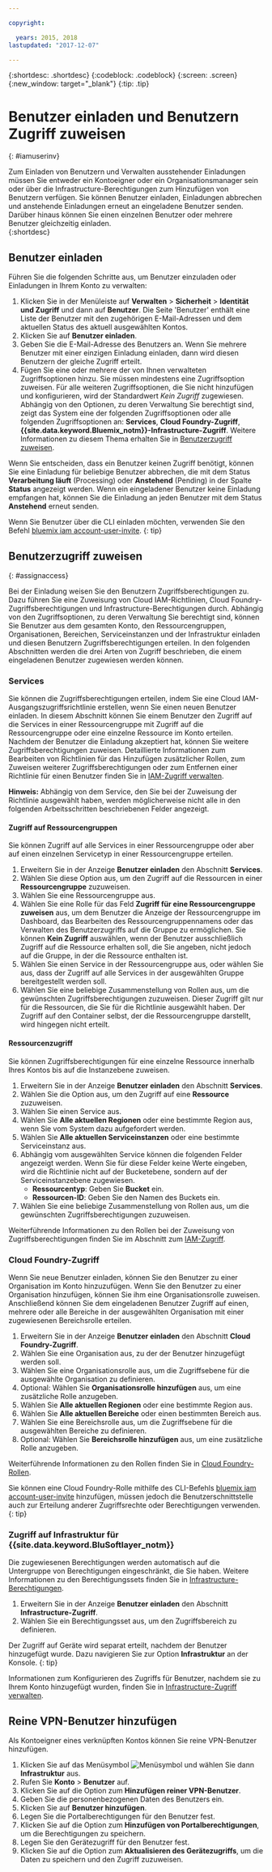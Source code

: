 ```yaml
---

copyright:

  years: 2015, 2018
lastupdated: "2017-12-07"

---
```


{:shortdesc: .shortdesc}
{:codeblock: .codeblock}
{:screen: .screen}
{:new_window: target="_blank"}
{:tip: .tip}

# Benutzer einladen und Benutzern Zugriff zuweisen
{: #iamuserinv}

Zum Einladen von Benutzern und Verwalten ausstehender Einladungen müssen Sie entweder ein Kontoeigner oder ein Organisationsmanager sein oder über die Infrastructure-Berechtigungen zum Hinzufügen von Benutzern verfügen. Sie können Benutzer einladen, Einladungen abbrechen und anstehende Einladungen erneut an eingeladene Benutzer senden. Darüber hinaus können Sie einen einzelnen Benutzer oder mehrere Benutzer gleichzeitig einladen.  
{:shortdesc}

## Benutzer einladen

Führen Sie die folgenden Schritte aus, um Benutzer einzuladen oder Einladungen in Ihrem Konto zu verwalten:

1. Klicken Sie in der Menüleiste auf **Verwalten** &gt; **Sicherheit** &gt; **Identität und Zugriff** und dann auf **Benutzer**. Die Seite 'Benutzer' enthält eine Liste der Benutzer mit den zugehörigen E-Mail-Adressen und dem aktuellen Status des aktuell ausgewählten Kontos.
2. Klicken Sie auf **Benutzer einladen**.
3. Geben Sie die E-Mail-Adresse des Benutzers an. Wenn Sie mehrere Benutzer mit einer einzigen Einladung einladen, dann wird diesen Benutzern der gleiche Zugriff erteilt.
4. Fügen Sie eine oder mehrere der von Ihnen verwalteten Zugriffsoptionen hinzu. Sie müssen mindestens eine Zugriffsoption zuweisen. Für alle weiteren Zugriffsoptionen, die Sie nicht hinzufügen und konfigurieren, wird der Standardwert *Kein Zugriff* zugewiesen. Abhängig von den Optionen, zu deren Verwaltung Sie berechtigt sind, zeigt das System eine der folgenden Zugriffsoptionen oder alle folgenden Zugriffsoptionen an: **Services**, **Cloud Foundry-Zugriff**, **{{site.data.keyword.Bluemix_notm}}-Infrastructure-Zugriff**. Weitere Informationen zu diesem Thema erhalten Sie in [Benutzerzugriff zuweisen](/docs/iam/iamuserinv.html#assignaccess).

Wenn Sie entscheiden, dass ein Benutzer keinen Zugriff benötigt, können Sie eine Einladung für beliebige Benutzer abbrechen, die mit dem Status **Verarbeitung läuft** (Processing) oder **Anstehend** (Pending) in der Spalte **Status** angezeigt werden. Wenn ein eingeladener Benutzer keine Einladung empfangen hat, können Sie die Einladung an jeden Benutzer mit dem Status **Anstehend** erneut senden.

Wenn Sie Benutzer über die CLI einladen möchten, verwenden Sie den Befehl [bluemix iam account-user-invite](/docs/cli/reference/bluemix_cli/bx_cli.html#bluemix_iam_account_user_invite).
{: tip}

## Benutzerzugriff zuweisen
{: #assignaccess}

Bei der Einladung weisen Sie den Benutzern Zugriffsberechtigungen zu. Dazu führen Sie eine Zuweisung von Cloud IAM-Richtlinien, Cloud Foundry-Zugriffsberechtigungen und Infrastructure-Berechtigungen durch. Abhängig von den Zugriffsoptionen, zu deren Verwaltung Sie berechtigt sind, können Sie Benutzer aus dem gesamten Konto, den Ressourcengruppen, Organisationen, Bereichen, Serviceinstanzen und der Infrastruktur einladen und diesen Benutzern Zugriffsberechtigungen erteilen. In den folgenden Abschnitten werden die drei Arten von Zugriff beschrieben, die einem eingeladenen Benutzer zugewiesen werden können.

### Services

Sie können die Zugriffsberechtigungen erteilen, indem Sie eine Cloud IAM-Ausgangszugriffsrichtlinie erstellen, wenn Sie einen neuen Benutzer einladen. In diesem Abschnitt können Sie einem Benutzer den Zugriff auf die Services in einer Ressourcengruppe mit Zugriff auf die Ressourcengruppe oder eine einzelne Ressource im Konto erteilen. Nachdem der Benutzer die Einladung akzeptiert hat, können Sie weitere Zugriffsberechtigungen zuweisen. Detaillierte Informationen zum Bearbeiten von Richtlinien für das Hinzufügen zusätzlicher Rollen, zum Zuweisen weiterer Zugriffsberechtigungen oder zum Entfernen einer Richtlinie für einen Benutzer finden Sie in [IAM-Zugriff verwalten](/docs/iam/mngiam.html#iammanidaccser).

**Hinweis:** Abhängig von dem Service, den Sie bei der Zuweisung der Richtlinie ausgewählt haben, werden möglicherweise nicht alle in den folgenden Arbeitsschritten beschriebenen Felder angezeigt.

#### Zugriff auf Ressourcengruppen

Sie können Zugriff auf alle Services in einer Ressourcengruppe oder aber auf einen einzelnen Servicetyp in einer Ressourcengruppe erteilen.

1. Erweitern Sie in der Anzeige **Benutzer einladen** den Abschnitt **Services**.
2. Wählen Sie diese Option aus, um den Zugriff auf die Ressourcen in einer **Ressourcengruppe** zuzuweisen.
3. Wählen Sie eine Ressourcengruppe aus.
4. Wählen Sie eine Rolle für das Feld **Zugriff für eine Ressourcengruppe zuweisen** aus, um dem Benutzer die Anzeige der Ressourcengruppe im Dashboard, das Bearbeiten des Ressourcengruppennamens oder das Verwalten des Benutzerzugriffs auf die Gruppe zu ermöglichen. Sie können **Kein Zugriff** auswählen, wenn der Benutzer ausschließlich Zugriff auf die Ressource erhalten soll, die Sie angeben, nicht jedoch auf die Gruppe, in der die Ressource enthalten ist.
5. Wählen Sie einen Service in der Ressourcengruppe aus, oder wählen Sie aus, dass der Zugriff auf alle Services in der ausgewählten Gruppe bereitgestellt werden soll.
6. Wählen Sie eine beliebige Zusammenstellung von Rollen aus, um die gewünschten Zugriffsberechtigungen zuzuweisen. Dieser Zugriff gilt nur für die Ressourcen, die Sie für die Richtlinie ausgewählt haben. Der Zugriff auf den Container selbst, der die Ressourcengruppe darstellt, wird hingegen nicht erteilt.


#### Ressourcenzugriff

Sie können Zugriffsberechtigungen für eine einzelne Ressource innerhalb Ihres Kontos bis auf die Instanzebene zuweisen.

1. Erweitern Sie in der Anzeige **Benutzer einladen** den Abschnitt **Services**.
2. Wählen Sie die Option aus, um den Zugriff auf eine **Ressource** zuzuweisen.
3. Wählen Sie einen Service aus.
4. Wählen Sie **Alle aktuellen Regionen** oder eine bestimmte Region aus, wenn Sie vom System dazu aufgefordert werden.
5. Wählen Sie **Alle aktuellen Serviceinstanzen** oder eine bestimmte Serviceinstanz aus.
6. Abhängig vom ausgewählten Service können die folgenden Felder angezeigt werden. Wenn Sie für diese Felder keine Werte eingeben, wird die Richtlinie nicht auf der Bucketebene, sondern auf der Serviceinstanzebene zugewiesen.
    * **Ressourcentyp**: Geben Sie **Bucket** ein.
    * **Ressourcen-ID**: Geben Sie den Namen des Buckets ein.
7. Wählen Sie eine beliebige Zusammenstellung von Rollen aus, um die gewünschten Zugriffsberechtigungen zuzuweisen.

Weiterführende Informationen zu den Rollen bei der Zuweisung von Zugriffsberechtigungen finden Sie im Abschnitt zum [IAM-Zugriff](/docs/iam/users_roles.html#iamusermanrol).

### Cloud Foundry-Zugriff

Wenn Sie neue Benutzer einladen, können Sie den Benutzer zu einer Organisation im Konto hinzuzufügen. Wenn Sie den Benutzer zu einer Organisation hinzufügen, können Sie ihm eine Organisationsrolle zuweisen. Anschließend können Sie dem eingeladenen Benutzer Zugriff auf einen, mehrere oder alle Bereiche in der ausgewählten Organisation mit einer zugewiesenen Bereichsrolle erteilen.

1. Erweitern Sie in der Anzeige **Benutzer einladen** den Abschnitt **Cloud Foundry-Zugriff**.
2. Wählen Sie eine Organisation aus, zu der der Benutzer hinzugefügt werden soll.
3. Wählen Sie eine Organisationsrolle aus, um die Zugriffsebene für die ausgewählte Organisation zu definieren.
4. Optional: Wählen Sie **Organisationsrolle hinzufügen** aus, um eine zusätzliche Rolle anzugeben.
5. Wählen Sie **Alle aktuellen Regionen** oder eine bestimmte Region aus.
6. Wählen Sie **Alle aktuellen Bereiche** oder einen bestimmten Bereich aus.
7. Wählen Sie eine Bereichsrolle aus, um die Zugriffsebene für die ausgewählten Bereiche zu definieren.
8. Optional: Wählen Sie **Bereichsrolle hinzufügen** aus, um eine zusätzliche Rolle anzugeben.

Weiterführende Informationen zu den Rollen finden Sie in [Cloud Foundry-Rollen](/docs/iam/cfaccess.html#cfroles).

Sie können eine Cloud Foundry-Rolle mithilfe des CLI-Befehls [bluemix iam account-user-invite](/docs/cli/reference/bluemix_cli/bx_cli.html#bluemix_iam_account_user_invite) hinzufügen, müssen jedoch die Benutzerschnittstelle auch zur Erteilung anderer Zugriffsrechte oder Berechtigungen verwenden.
{: tip}

### Zugriff auf Infrastruktur für {{site.data.keyword.BluSoftlayer_notm}}

Die zugewiesenen Berechtigungen werden automatisch auf die Untergruppe von Berechtigungen eingeschränkt, die Sie haben. Weitere Informationen zu den Berechtigungssets finden Sie in [Infrastructure-Berechtigungen](/docs/iam/infrastructureaccess.html#infrapermission).

1. Erweitern Sie in der Anzeige **Benutzer einladen** den Abschnitt **Infrastructure-Zugriff**.
2. Wählen Sie ein Berechtigungsset aus, um den Zugriffsbereich zu definieren.

Der Zugriff auf Geräte wird separat erteilt, nachdem der Benutzer hinzugefügt wurde. Dazu navigieren Sie zur Option **Infrastruktur** an der Konsole.
{: tip}

Informationen zum Konfigurieren des Zugriffs für Benutzer, nachdem sie zu Ihrem Konto hinzugefügt wurden, finden Sie in [Infrastructure-Zugriff verwalten](/docs/iam/mnginfra.html#managing-infrastructure-access).

## Reine VPN-Benutzer hinzufügen

Als Kontoeigner eines verknüpften Kontos können Sie reine VPN-Benutzer hinzufügen.

1. Klicken Sie auf das Menüsymbol ![Menüsymbol](../icons/icon_hamburger.svg) und wählen Sie dann **Infrastruktur** aus.
2. Rufen Sie **Konto** &gt; **Benutzer** auf.
3. Klicken Sie auf die Option zum **Hinzufügen reiner VPN-Benutzer**.
4. Geben Sie die personenbezogenen Daten des Benutzers ein.
5. Klicken Sie auf **Benutzer hinzufügen**.
6. Legen Sie die Portalberechtigungen für den Benutzer fest.
7. Klicken Sie auf die Option zum **Hinzufügen von Portalberechtigungen**, um die Berechtigungen zu speichern.
8. Legen Sie den Gerätezugriff für den Benutzer fest.
9. Klicken Sie auf die Option zum **Aktualisieren des Gerätezugriffs**, um die Daten zu speichern und den Zugriff zuzuweisen.
